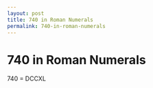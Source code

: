 ```yaml
---
layout: post
title: 740 in Roman Numerals
permalink: 740-in-roman-numerals
---
```


# 740 in Roman Numerals

740 = DCCXL
